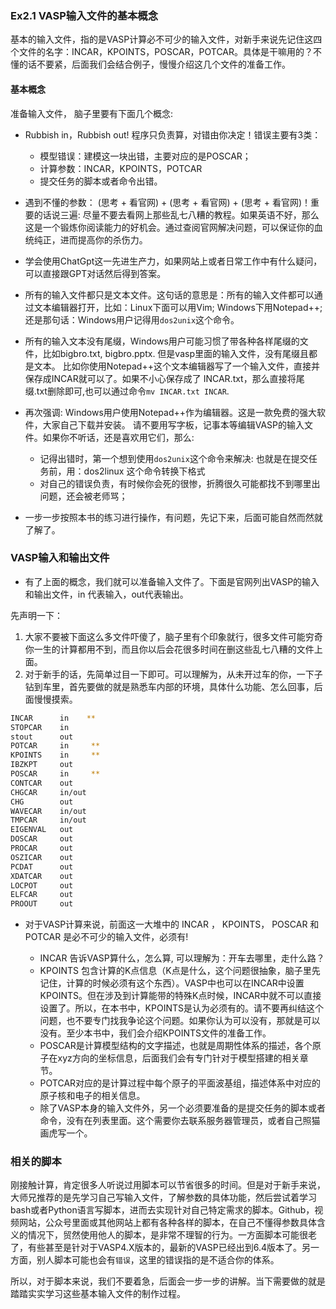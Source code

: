 ### Ex2.1 VASP输入文件的基本概念

基本的输入文件，指的是VASP计算必不可少的输入文件，对新手来说先记住这四个文件的名字：INCAR，KPOINTS，POSCAR，POTCAR。具体是干嘛用的？不懂的话不要紧，后面我们会结合例子，慢慢介绍这几个文件的准备工作。

#### 基本概念

准备输入文件， 脑子里要有下面几个概念:

* Rubbish in，Rubbish out!  程序只负责算，对错由你决定！错误主要有3类：
  - 模型错误：建模这一块出错，主要对应的是POSCAR；
  - 计算参数：INCAR，KPOINTS，POTCAR
  - 提交任务的脚本或者命令出错。

* 遇到不懂的参数： (思考 + 看官网) + (思考 + 看官网) + (思考 + 看官网)！重要的话说三遍: 尽量不要去看网上那些乱七八糟的教程。如果英语不好，那么这是一个锻炼你阅读能力的好机会。通过查阅官网解决问题，可以保证你的血统纯正，进而提高你的杀伤力。

* 学会使用ChatGpt这一先进生产力，如果网站上或者日常工作中有什么疑问，可以直接跟GPT对话然后得到答案。

* 所有的输入文件都只是文本文件。这句话的意思是：所有的输入文件都可以通过文本编辑器打开，比如：Linux下面可以用Vim; Windows下用Notepad++; 还是那句话：Windows用户记得用`dos2unix`这个命令。

* 所有的输入文本没有尾缀，Windows用户可能习惯了带各种各样尾缀的文件，比如bigbro.txt, bigbro.pptx. 但是vasp里面的输入文件，没有尾缀且都是文本。 比如你使用Notepad++这个文本编辑器写了一个输入文件，直接并保存成INCAR就可以了。如果不小心保存成了 INCAR.txt，那么直接将尾缀.txt删除即可,也可以通过命令`mv INCAR.txt INCAR`. 

* 再次强调: Windows用户使用Notepad++作为编辑器。这是一款免费的强大软件，大家自己下载并安装。 请不要用写字板，记事本等编辑VASP的输入文件。如果你不听话，还是喜欢用它们，那么:
  - 记得出错时，第一个想到使用`dos2unix`这个命令来解决: 也就是在提交任务前，用：dos2linux 这个命令转换下格式
  - 对自己的错误负责，有时候你会死的很惨，折腾很久可能都找不到哪里出问题，还会被老师骂；

* 一步一步按照本书的练习进行操作，有问题，先记下来，后面可能自然而然就了解了。


### VASP输入和输出文件

* 有了上面的概念，我们就可以准备输入文件了。下面是官网列出VASP的输入和输出文件，in 代表输入，out代表输出。

先声明一下：
1) 大家不要被下面这么多文件吓傻了，脑子里有个印象就行，很多文件可能穷奇你一生的计算都用不到，而且你以后会花很多时间在删这些乱七八糟的文件上面。
2) 对于新手的话，先简单过目一下即可。可以理解为，从未开过车的你，一下子钻到车里，首先要做的就是熟悉车内部的环境，具体什么功能、怎么回事，后面慢慢摸索。

```bash
INCAR      in    **
STOPCAR    in
stout      out
POTCAR     in     **
KPOINTS    in     **
IBZKPT     out
POSCAR     in     **
CONTCAR    out
CHGCAR     in/out
CHG        out
WAVECAR    in/out
TMPCAR     in/out
EIGENVAL   out
DOSCAR     out
PROCAR     out
OSZICAR    out
PCDAT      out
XDATCAR    out
LOCPOT     out
ELFCAR     out
PROOUT     out
```

* 对于VASP计算来说，前面这一大堆中的 INCAR ， KPOINTS， POSCAR 和POTCAR 是必不可少的输入文件，必须有!

  * INCAR 告诉VASP算什么，怎么算, 可以理解为：开车去哪里，走什么路？
  * KPOINTS 包含计算的K点信息（K点是什么，这个问题很抽象，脑子里先记住，计算的时候必须有这个东西）。VASP中也可以在INCAR中设置KPOINTS。但在涉及到计算能带的特殊K点时候，INCAR中就不可以直接设置了。所以，在本书中，KPOINTS是认为必须有的。请不要再纠结这个问题，也不要专门找我争论这个问题。如果你认为可以没有，那就是可以没有。至少本书中，我们会介绍KPOINTS文件的准备工作。
  * POSCAR是计算模型结构的文字描述，也就是周期性体系的描述，各个原子在xyz方向的坐标信息，后面我们会有专门针对于模型搭建的相关章节。
  * POTCAR对应的是计算过程中每个原子的平面波基组，描述体系中对应的原子核和电子的相关信息。
  * 除了VASP本身的输入文件外，另一个必须要准备的是提交任务的脚本或者命令，没有在列表里面。这个需要你去联系服务器管理员，或者自己照猫画虎写一个。

### 相关的脚本

刚接触计算，肯定很多人听说过用脚本可以节省很多的时间。但是对于新手来说，大师兄推荐的是先学习自己写输入文件，了解参数的具体功能，然后尝试着学习bash或者Python语言写脚本，进而去实现针对自己特定需求的脚本。Github，视频网站，公众号里面或其他网站上都有各种各样的脚本，在自己不懂得参数具体含义的情况下，贸然使用他人的脚本，是非常不理智的行为。一方面脚本可能很老了，有些甚至是针对于VASP4.X版本的，最新的VASP已经出到6.4版本了。另一方面，别人脚本可能也会有`错误`，这里的错误指的是不适合你的体系。

所以，对于脚本来说，我们不要着急，后面会一步一步的讲解。当下需要做的就是踏踏实实学习这些基本输入文件的制作过程。
